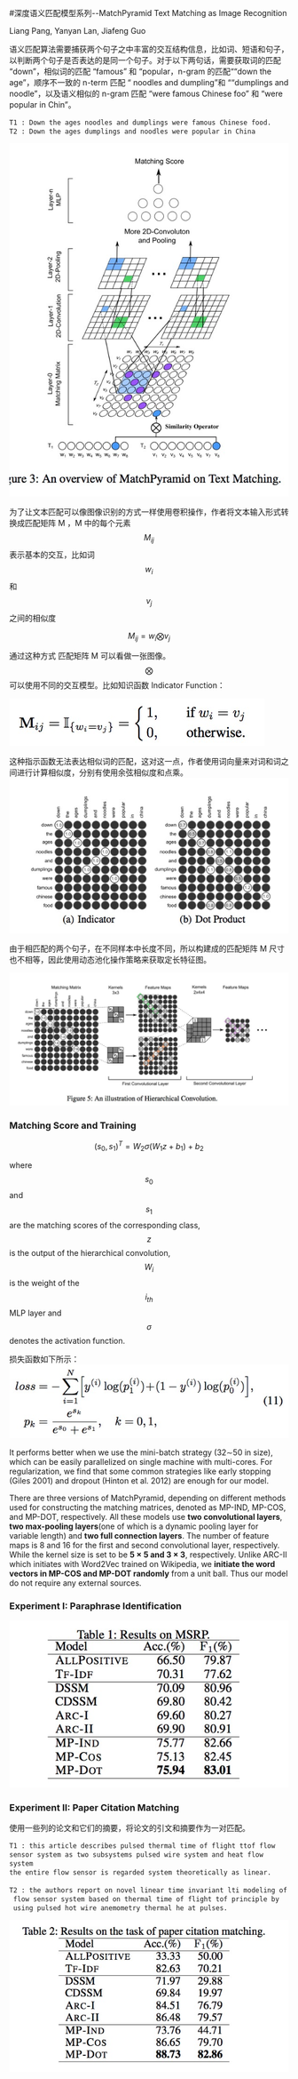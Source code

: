#深度语义匹配模型系列--MatchPyramid
Text Matching as Image Recognition

Liang Pang, Yanyan Lan, Jiafeng Guo

语义匹配算法需要捕获两个句子之中丰富的交互结构信息，比如词、短语和句子，以判断两个句子是否表达的是同一个句子。对于以下两句话，需要获取词的匹配 “down”，相似词的匹配 “famous” 和 “popular，n-gram 的匹配““down the age”，顺序不一致的 n-term 匹配 “ noodles and dumpling”和 ““dumplings and noodle”，以及语义相似的 n-gram 匹配 “were famous Chinese foo” 和 “were popular in Chin”。

```
T1 : Down the ages noodles and dumplings were famous Chinese food.
T2 : Down the ages dumplings and noodles were popular in China
```

![avater](./pic/pyramid.png)

为了让文本匹配可以像图像识别的方式一样使用卷积操作，作者将文本输入形式转换成匹配矩阵 M ，M 中的每个元素 $$M_{ij}$$ 表示基本的交互，比如词$$w_i$$ 和 $$v_j$$ 之间的相似度

$$M_{ij} = w_i \bigotimes v_j$$

通过这种方式 匹配矩阵 M 可以看做一张图像。$$\bigotimes $$ 可以使用不同的交互模型。比如知识函数 Indicator Function：

![avater](./pic/if.png)

这种指示函数无法表达相似词的匹配，这对这一点，作者使用词向量来对词和词之间进行计算相似度，分别有使用余弦相似度和点乘。
![avater](./pic/match.png)

由于相匹配的两个句子，在不同样本中长度不同，所以构建成的匹配矩阵 M 尺寸也不相等，因此使用动态池化操作策略来获取定长特征图。

![avater](./pic/cnnill.png)

### Matching Score and Training
$$(s_0,s_1)^T = W_2\sigma(W_1z+b_1)+b_2 $$


where $$s_0$$ and $$s_1$$ are the matching scores of the corresponding
class, $$z$$ is the output of the hierarchical convolution, $$W_i$$
is the weight of the $$i_{th}$$ MLP layer and $$\sigma $$ denotes the activation function.

损失函数如下所示：
![avater](./pic/pymloss.png)

It performs better when we use the mini-batch strategy (32∼50 in size),
which can be easily parallelized on single machine with multi-cores. For regularization, we find that some common strategies like early stopping (Giles 2001) and dropout (Hinton et al. 2012) are enough for our model.

There are three versions of MatchPyramid, depending on different methods used for constructing the matching matrices, denoted as MP-IND, MP-COS, and MP-DOT, respectively. All these models use **two convolutional layers**, **two max-pooling layers**(one of which is a dynamic pooling layer for variable length) and **two full connection layers**. The number of feature maps is 8 and 16 for the first and second convolutional layer, respectively. While the kernel size is set to be **5 × 5 and 3 × 3**, respectively. Unlike ARC-II which initiates with Word2Vec trained on Wikipedia, we **initiate the word vectors in MP-COS and MP-DOT randomly** from a unit ball. Thus our model do not require any external sources.

### Experiment I: Paraphrase Identification
![avater](./pic/pym_res.png)

### Experiment II: Paper Citation Matching
使用一些列的论文和它们的摘要，将论文的引文和摘要作为一对匹配。

```
T1 : this article describes pulsed thermal time of flight ttof flow 
sensor system as two subsystems pulsed wire system and heat flow system 
the entire flow sensor is regarded system theoretically as linear.

T2 : the authors report on novel linear time invariant lti modeling of
 flow sensor system based on thermal time of flight tof principle by 
 using pulsed hot wire anemometry thermal he at pulses.
```

![avater](./pic/pym_res2.png)
